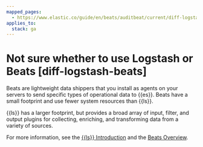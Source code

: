 ```yaml
---
mapped_pages:
  - https://www.elastic.co/guide/en/beats/auditbeat/current/diff-logstash-beats.html
applies_to:
  stack: ga
---
```


# Not sure whether to use Logstash or Beats [diff-logstash-beats]

Beats are lightweight data shippers that you install as agents on your servers to send specific types of operational data to {{es}}. Beats have a small footprint and use fewer system resources than {{ls}}.

{{ls}} has a larger footprint, but provides a broad array of input, filter, and output plugins for collecting, enriching, and transforming data from a variety of sources.

For more information, see the [{{ls}} Introduction](logstash://reference/index.md) and the [Beats Overview](/reference/index.md).

